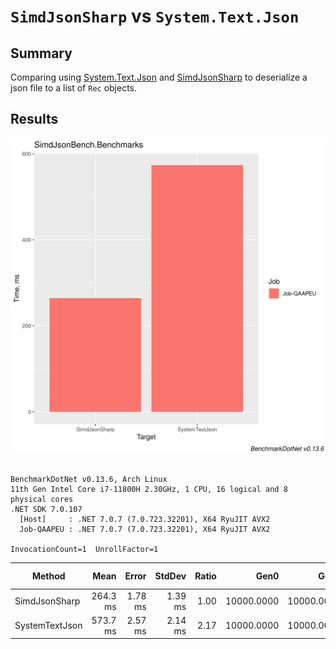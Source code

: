# `SimdJsonSharp` vs `System.Text.Json`
## Summary
Comparing using [System.Text.Json](https://learn.microsoft.com/en-us/dotnet/standard/serialization/system-text-json/overview) and [SimdJsonSharp](https://github.com/EgorBo/SimdJsonSharp) 
to deserialize a json file to a list of `Rec` objects.

## Results
![BarPlot](./images/SimdJsonBench.Benchmarks-barplot.png)

```

BenchmarkDotNet v0.13.6, Arch Linux
11th Gen Intel Core i7-11800H 2.30GHz, 1 CPU, 16 logical and 8 physical cores
.NET SDK 7.0.107
  [Host]     : .NET 7.0.7 (7.0.723.32201), X64 RyuJIT AVX2
  Job-QAAPEU : .NET 7.0.7 (7.0.723.32201), X64 RyuJIT AVX2

InvocationCount=1  UnrollFactor=1  

```
|         Method |     Mean |   Error |  StdDev | Ratio |       Gen0 |       Gen1 |      Gen2 | Allocated | Alloc Ratio |
|--------------- |---------:|--------:|--------:|------:|-----------:|-----------:|----------:|----------:|------------:|
|  SimdJsonSharp | 264.3 ms | 1.78 ms | 1.39 ms |  1.00 | 10000.0000 | 10000.0000 |         - | 127.67 MB |        1.00 |
| SystemTextJson | 573.7 ms | 2.57 ms | 2.14 ms |  2.17 | 10000.0000 | 10000.0000 | 2000.0000 | 131.57 MB |        1.03 |

